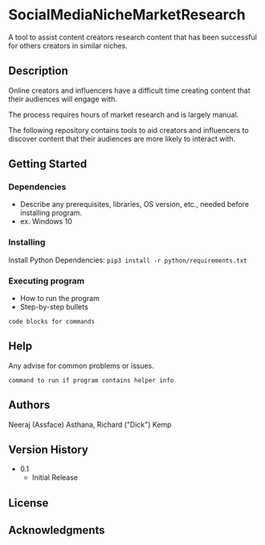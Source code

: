 # SocialMediaNicheMarketResearch
A tool to assist content creators research content that has been successful for others creators in similar niches.

## Description

Online creators and influencers have a difficult time creating content that their audiences will engage with. 

The process requires hours of market research and is largely manual.

The following repository contains tools to aid creators and influencers to discover content that their audiences are more likely to interact with. 

## Getting Started

### Dependencies

* Describe any prerequisites, libraries, OS version, etc., needed before installing program.
* ex. Windows 10

### Installing

Install Python Dependencies: `pip3 install -r python/requirements.txt`


### Executing program

* How to run the program
* Step-by-step bullets
```
code blocks for commands
```

## Help

Any advise for common problems or issues.
```
command to run if program contains helper info
```

## Authors

Neeraj (Assface) Asthana, Richard ("Dick") Kemp

## Version History

* 0.1
    * Initial Release

## License


## Acknowledgments

